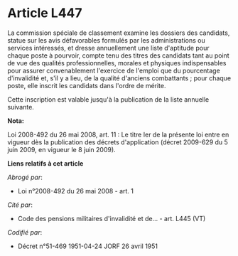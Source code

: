 # Article L447

La commission spéciale de classement examine les dossiers des candidats, statue sur les avis défavorables formulés par les
administrations ou services intéressés, et dresse annuellement une liste d'aptitude pour chaque poste à pourvoir, compte tenu
des titres des candidats tant au point de vue des qualités professionnelles, morales et physiques indispensables pour assurer
convenablement l'exercice de l'emploi que du pourcentage d'invalidité et, s'il y a lieu, de la qualité d'anciens
combattants ; pour chaque poste, elle inscrit les candidats dans l'ordre de mérite.

Cette inscription est valable jusqu'à la publication de la liste annuelle suivante.

**Nota:**

Loi 2008-492 du 26 mai 2008, art. 11 : Le titre Ier de la présente loi entre en vigueur dès la publication des décrets
d'application (décret 2009-629 du 5 juin 2009, en vigueur le 8 juin 2009).

**Liens relatifs à cet article**

_Abrogé par_:

  - Loi n°2008-492 du 26 mai 2008 - art. 1

_Cité par_:

  - Code des pensions militaires d'invalidité et de... - art. L445 (VT)

_Codifié par_:

  - Décret n°51-469 1951-04-24 JORF 26 avril 1951
